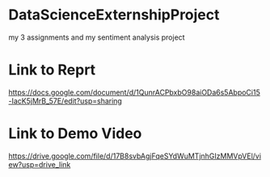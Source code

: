 # DataScienceExternshipProject


my 3 assignments and my sentiment analysis project




# Link to Reprt
https://docs.google.com/document/d/1QunrACPbxbO98aiODa6s5AbpoCi15-IacK5jMrB_57E/edit?usp=sharing


# Link to Demo Video
https://drive.google.com/file/d/17B8svbAgjFqeSYdWuMTjnhGIzMMVpVEl/view?usp=drive_link
